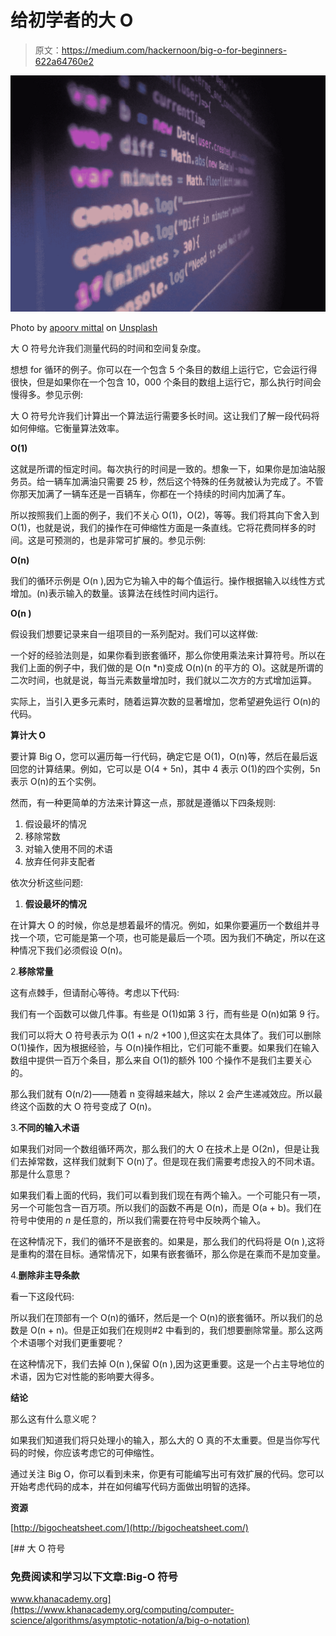 # 给初学者的大 O

> 原文：<https://medium.com/hackernoon/big-o-for-beginners-622a64760e2>

![](img/27345573db22db7671d4b1e3631602e3.png)

Photo by [apoorv mittal](https://unsplash.com/@aprvm?utm_source=medium&utm_medium=referral) on [Unsplash](https://unsplash.com?utm_source=medium&utm_medium=referral)

大 O 符号允许我们测量代码的时间和空间复杂度。

想想 for 循环的例子。你可以在一个包含 5 个条目的数组上运行它，它会运行得很快，但是如果你在一个包含 10，000 个条目的数组上运行它，那么执行时间会慢得多。参见示例:

大 O 符号允许我们计算出一个算法运行需要多长时间。这让我们了解一段代码将如何伸缩。它衡量算法效率。

**O(1)**

这就是所谓的恒定时间。每次执行的时间是一致的。想象一下，如果你是加油站服务员。给一辆车加满油只需要 25 秒，然后这个特殊的任务就被认为完成了。不管你那天加满了一辆车还是一百辆车，你都在一个持续的时间内加满了车。

所以按照我们上面的例子，我们不关心 O(1)，O(2)，等等。我们将其向下舍入到 O(1)，也就是说，我们的操作在可伸缩性方面是一条直线。它将花费同样多的时间。这是可预测的，也是非常可扩展的。参见示例:

**O(n)**

我们的循环示例是 O(n ),因为它为输入中的每个值运行。操作根据输入以线性方式增加。(n)表示输入的数量。该算法在线性时间内运行。

**O(n )**

假设我们想要记录来自一组项目的一系列配对。我们可以这样做:

一个好的经验法则是，如果你看到嵌套循环，那么你使用乘法来计算符号。所以在我们上面的例子中，我们做的是 O(n *n)变成 O(n)(n 的平方的 O)。这就是所谓的二次时间，也就是说，每当元素数量增加时，我们就以二次方的方式增加运算。

实际上，当引入更多元素时，随着运算次数的显著增加，您希望避免运行 O(n)的代码。

**算计大 O**

要计算 Big O，您可以遍历每一行代码，确定它是 O(1)，O(n)等，然后在最后返回您的计算结果。例如，它可以是 O(4 + 5n)，其中 4 表示 O(1)的四个实例，5n 表示 O(n)的五个实例。

然而，有一种更简单的方法来计算这一点，那就是遵循以下四条规则:

1.  假设最坏的情况
2.  移除常数
3.  对输入使用不同的术语
4.  放弃任何非支配者

依次分析这些问题:

1.  **假设最坏的情况**

在计算大 O 的时候，你总是想着最坏的情况。例如，如果你要遍历一个数组并寻找一个项，它可能是第一个项，也可能是最后一个项。因为我们不确定，所以在这种情况下我们必须假设 O(n)。

2.**移除常量**

这有点棘手，但请耐心等待。考虑以下代码:

我们有一个函数可以做几件事。有些是 O(1)如第 3 行，而有些是 O(n)如第 9 行。

我们可以将大 O 符号表示为 O(1 + n/2 +100 ),但这实在太具体了。我们可以删除 O(1)操作，因为根据经验，与 O(n)操作相比，它们可能不重要。如果我们在输入数组中提供一百万个条目，那么来自 O(1)的额外 100 个操作不是我们主要关心的。

那么我们就有 O(n/2)——随着 n 变得越来越大，除以 2 会产生递减效应。所以最终这个函数的大 O 符号变成了 O(n)。

3.**不同的输入术语**

如果我们对同一个数组循环两次，那么我们的大 O 在技术上是 O(2n)，但是让我们去掉常数，这样我们就剩下 O(n)了。但是现在我们需要考虑投入的不同术语。那是什么意思？

如果我们看上面的代码，我们可以看到我们现在有两个输入。一个可能只有一项，另一个可能包含一百万项。所以我们的函数不再是 O(n)，而是 O(a + b)。我们在符号中使用的 *n* 是任意的，所以我们需要在符号中反映两个输入。

在这种情况下，我们的循环不是嵌套的。如果是，那么我们的代码将是 O(n ),这将是重构的潜在目标。通常情况下，如果有嵌套循环，那么你是在乘而不是加变量。

4.**删除非主导条款**

看一下这段代码:

所以我们在顶部有一个 O(n)的循环，然后是一个 O(n)的嵌套循环。所以我们的总数是 O(n + n)。但是正如我们在规则#2 中看到的，我们想要删除常量。那么这两个术语哪个对我们更重要呢？

在这种情况下，我们去掉 O(n ),保留 O(n ),因为这更重要。这是一个占主导地位的术语，因为它对性能的影响要大得多。

**结论**

那么这有什么意义呢？

如果我们知道我们将只处理小的输入，那么大的 O 真的不太重要。但是当你写代码的时候，你应该考虑它的可伸缩性。

通过关注 Big O，你可以看到未来，你更有可能编写出可有效扩展的代码。您可以开始考虑代码的成本，并在如何编写代码方面做出明智的选择。

**资源**

[http://bigocheatsheet.com/](http://bigocheatsheet.com/)

[](https://www.khanacademy.org/computing/computer-science/algorithms/asymptotic-notation/a/big-o-notation) [## 大 O 符号

### 免费阅读和学习以下文章:Big-O 符号

www.khanacademy.org](https://www.khanacademy.org/computing/computer-science/algorithms/asymptotic-notation/a/big-o-notation)